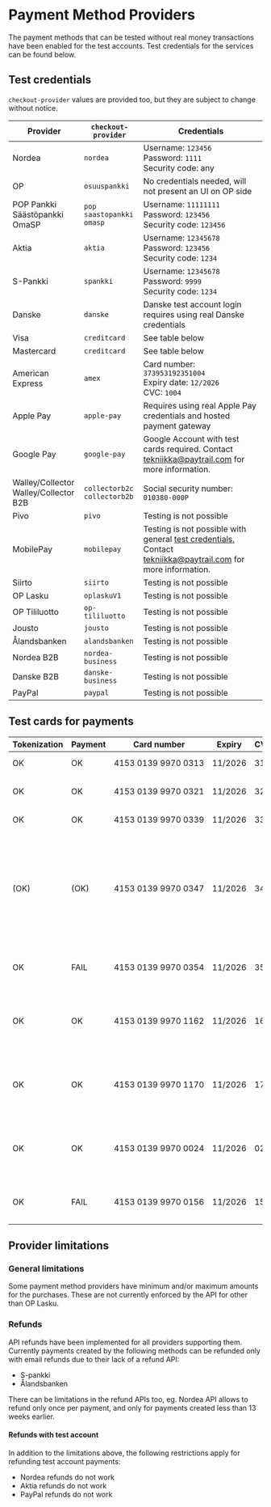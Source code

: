 # Payment Method Providers

The payment methods that can be tested without real money transactions have been enabled for the test accounts. Test credentials for the services can be found below.

## Test credentials

`checkout-provider` values are provided too, but they are subject to change without notice.

| Provider                                 | `checkout-provider`                | Credentials                                                                                                                       |
| ---------------------------------------- | ---------------------------------- | --------------------------------------------------------------------------------------------------------------------------------- |
| Nordea                                   | `nordea`                           | Username: `123456`<br>Password: `1111`<br>Security code: any                                                                      |
| OP                                       | `osuuspankki`                      | No credentials needed, will not present an UI on OP side                                                                          |
| POP Pankki<br>Säästöpankki<br>OmaSP      | `pop`<br>`saastopankki`<br>`omasp` | Username: `11111111`<br>Password: `123456`<br>Security code: `123456`                                                             |
| Aktia                                    | `aktia`                            | Username: `12345678`<br>Password: `123456`<br>Security code: `1234`                                                               |
| S-Pankki                                 | `spankki`                          | Username: `12345678`<br>Password: `9999`<br>Security code: `1234`                                                                 |
| Danske                                   | `danske`                           | Danske test account login requires using real Danske credentials                                                                  |
| Visa                                     | `creditcard`                       | See table below                                                                                                                   |
| Mastercard                               | `creditcard`                       | See table below                                                                                                                   |
| American Express                         | `amex`                             | Card number: `373953192351004`<br>Expiry date: `12/2026`<br>CVC: `1004`                                                           |
| Apple Pay                                | `apple-pay`                        | Requires using real Apple Pay credentials and hosted payment gateway                                                              |
| Google Pay                               | `google-pay`                       | Google Account with test cards required. Contact tekniikka@paytrail.com for more information.                                     |
| Walley/Collector<br>Walley/Collector B2B | `collectorb2c`<br>`collectorb2b`   | Social security number: `010380-000P`                                                                                             |
| Pivo                                     | `pivo`                             | Testing is not possible                                                                                                           |
| MobilePay                                | `mobilepay`                        | Testing is not possible with general [test credentials.](/#test-credentials) Contact tekniikka@paytrail.com for more information. |
| Siirto                                   | `siirto`                           | Testing is not possible                                                                                                           |
| OP Lasku                                 | `oplaskuV1`                        | Testing is not possible                                                                                                           |
| OP Tililuotto                            | `op-tililuotto`                    | Testing is not possible                                                                                                           |
| Jousto                                   | `jousto`                           | Testing is not possible                                                                                                           |
| Ålandsbanken                             | `alandsbanken`                     | Testing is not possible                                                                                                           |
| Nordea B2B                               | `nordea-business`                  | Testing is not possible                                                                                                           |
| Danske B2B                               | `danske-business`                  | Testing is not possible                                                                                                           |
| PayPal                                   | `paypal`                           | Testing is not possible                                                                                                           |

## Test cards for payments

| Tokenization | Payment | Card number                        | Expiry  | CVC | Description                                                                                                                                                                                                                                                  |
| ------------ | ------- | ---------------------------------- | ------- | --- | ------------------------------------------------------------------------------------------------------------------------------------------------------------------------------------------------------------------------------------------------------------ |
| OK           | OK      | 4153&nbsp;0139&nbsp;9970&nbsp;0313 | 11/2026 | 313 | Successful 3D Secure. 3DS form password "secret".                                                                                                                                                                                                            |
| OK           | OK      | 4153&nbsp;0139&nbsp;9970&nbsp;0321 | 11/2026 | 321 | Successful 3D Secure. 3DS form will be automatically completed.                                                                                                                                                                                              |
| OK           | OK      | 4153&nbsp;0139&nbsp;9970&nbsp;0339 | 11/2026 | 339 | 3D Secure attempt. 3DS will be automatically attempted.                                                                                                                                                                                                      |
| (OK)         | (OK)    | 4153&nbsp;0139&nbsp;9970&nbsp;0347 | 11/2026 | 347 | 3D Secure fails. The "cardholder_authentication" response parameter will be "no". It is at discretion of the merchant to accept or reject unauthentication transactions. If the merchant decides to decline the payment, the transaction should be reverted. |
| OK           | FAIL    | 4153&nbsp;0139&nbsp;9970&nbsp;0354 | 11/2026 | 354 | Successful 3D Secure. 3DS form password "secret". Insufficient funds in the test bank account.                                                                                                                                                               |
| OK           | OK      | 4153&nbsp;0139&nbsp;9970&nbsp;1162 | 11/2026 | 162 | with 3DS, Soft decline when charging saved card using Customer Initiated Transaction (requires 3DS). 3DS form password "secret".                                                                                                                             |
| OK           | OK      | 4153&nbsp;0139&nbsp;9970&nbsp;1170 | 11/2026 | 170 | with 3DS, Soft decline when charging saved card using Customer Initiated Transaction (requires 3DS). 3DS form will be automatically completed.                                                                                                               |
| OK           | OK      | 4153&nbsp;0139&nbsp;9970&nbsp;0024 | 11/2026 | 024 | Non-EU - "one leg out" card, not enrolled to 3DS. The "cardholder_authentication" response parameter will be "attempted".                                                                                                                                    |
| OK           | FAIL    | 4153&nbsp;0139&nbsp;9970&nbsp;0156 | 11/2026 | 156 | Non-EU - "one leg out" card, not enrolled to 3DS. Insufficient funds in the test bank account.                                                                                                                                                               |

## Provider limitations

### General limitations

Some payment method providers have minimum and/or maximum amounts for the purchases. These are not currently enforced by the API for other than OP Lasku.

### Refunds

API refunds have been implemented for all providers supporting them. Currently payments created by the following methods can be refunded only with email refunds due to their lack of a refund API:

- S-pankki
- Ålandsbanken

There can be limitations in the refund APIs too, eg. Nordea API allows to refund only once per payment, and only for payments created less than 13 weeks earlier.

#### Refunds with test account

In addition to the limitations above, the following restrictions apply for refunding test account payments:

- Nordea refunds do not work
- Aktia refunds do not work
- PayPal refunds do not work
